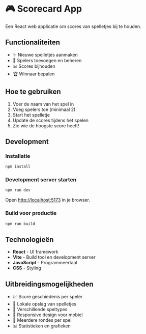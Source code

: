 # 🎮 Scorecard App

Een React web applicatie om scores van spelletjes bij te houden.

## Functionaliteiten

- ✨ Nieuwe spelletjes aanmaken
- 👥 Spelers toevoegen en beheren
- 📊 Scores bijhouden
- 🏆 Winnaar bepalen

## Hoe te gebruiken

1. Voer de naam van het spel in
2. Voeg spelers toe (minimaal 2)
3. Start het spelletje
4. Update de scores tijdens het spelen
5. Zie wie de hoogste score heeft!

## Development

### Installatie

```bash
npm install
```

### Development server starten

```bash
npm run dev
```

Open [http://localhost:5173](http://localhost:5173) in je browser.

### Build voor productie

```bash
npm run build
```

## Technologieën

- **React** - UI framework
- **Vite** - Build tool en development server
- **JavaScript** - Programmeertaal
- **CSS** - Styling

## Uitbreidingsmogelijkheden

- 📈 Score geschiedenis per speler
- 💾 Lokale opslag van spelletjes
- 🎯 Verschillende speltypes
- 📱 Responsive design voor mobiel
- 🔄 Meerdere rondes per spel
- 📊 Statistieken en grafieken
